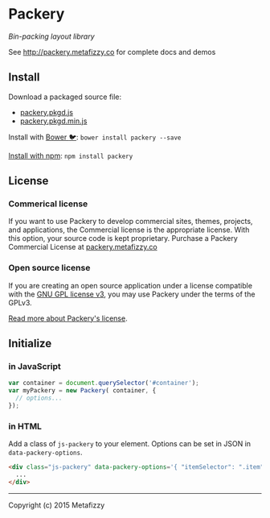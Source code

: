 # Packery

_Bin-packing layout library_

See http://packery.metafizzy.co for complete docs and demos

## Install

Download a packaged source file:

+ [packery.pkgd.js](http://packeryjs.com/packery.pkgd.js)
+ [packery.pkgd.min.js](http://packeryjs.com/packery.pkgd.min.js)

Install with [Bower :bird:](http://bower.io): `bower install packery --save`

[Install with npm](https://www.npmjs.com/package/packery): `npm install packery`

## License

### Commerical license

If you want to use Packery to develop commercial sites, themes, projects, and applications, the Commercial license is the appropriate license. With this option, your source code is kept proprietary. Purchase a Packery Commercial License at [packery.metafizzy.co](http://packery.metafizzy.co/#commerical-license)

### Open source license

If you are creating an open source application under a license compatible with the [GNU GPL license v3](https://www.gnu.org/licenses/gpl-3.0.html), you may use Packery under the terms of the GPLv3.

[Read more about Packery's license](http://packery.metafizzy.co/packery.html).

## Initialize

### in JavaScript

``` js
var container = document.querySelector('#container');
var myPackery = new Packery( container, {
  // options...
});
```

### in HTML

Add a class of `js-packery` to your element. Options can be set in JSON in `data-packery-options`.

``` html
<div class="js-packery" data-packery-options='{ "itemSelector": ".item" }'>
  ...
</div>
```

---

Copyright (c) 2015 Metafizzy
